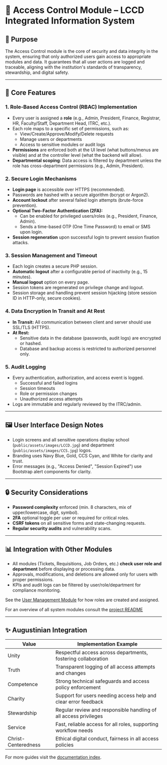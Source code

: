 # 🔐 Access Control Module – LCCD Integrated Information System

## 🎯 Purpose

The Access Control module is the core of security and data integrity in the system, ensuring that only authorized users gain access to appropriate modules and data. It guarantees that all user actions are logged and traceable, aligning with the institution's standards of transparency, stewardship, and digital safety.

---

## 🧩 Core Features

### 1. Role-Based Access Control (RBAC) Implementation
- Every user is assigned a **role** (e.g., Admin, President, Finance, Registrar, HR, Faculty/Staff, Department Head, ITRC, etc.).
- Each role maps to a specific set of permissions, such as:
  - View/Create/Approve/Modify/Delete requests
  - Manage users or departments
  - Access to sensitive modules or audit logs
- **Permissions** are enforced both at the UI level (what buttons/menus are visible) and at the controller level (what the backend will allow).
- **Departmental scoping**: Data access is filtered by department unless the role has cross-department permissions (e.g., Admin, President).

### 2. Secure Login Mechanisms
- **Login page** is accessible over HTTPS (recommended).
- Passwords are hashed with a secure algorithm (bcrypt or Argon2).
- **Account lockout** after several failed login attempts (brute-force prevention).
- **Optional Two-Factor Authentication (2FA):**
  - Can be enabled for privileged users/roles (e.g., President, Finance, Admin).
  - Sends a time-based OTP (One Time Password) to email or SMS upon login.
- **Session regeneration** upon successful login to prevent session fixation attacks.

### 3. Session Management and Timeout
- Each login creates a secure PHP session.
- **Automatic logout** after a configurable period of inactivity (e.g., 15 minutes).
- **Manual logout** option on every page.
- Session tokens are regenerated on privilege change and logout.
- Session storage and handling prevent session hijacking (store session ID in HTTP-only, secure cookies).

### 4. Data Encryption In Transit and At Rest
- **In Transit:** All communication between client and server should use SSL/TLS (HTTPS).
- **At Rest:**
  - Sensitive data in the database (passwords, audit logs) are encrypted or hashed.
  - Database and backup access is restricted to authorized personnel only.

### 5. Audit Logging
- Every authentication, authorization, and access event is logged.
  - Successful and failed logins
  - Session timeouts
  - Role or permission changes
  - Unauthorized access attempts
- Logs are immutable and regularly reviewed by the ITRC/admin.

---

## 🖼️ User Interface Design Notes

- Login screens and all sensitive operations display school (`public/assets/images/LCCD.jpg`) and department (`public/assets/images/CCS.jpg`) logos.
- Branding uses Navy Blue, Gold, CCS Cyan, and White for clarity and trust.
- Error messages (e.g., "Access Denied", "Session Expired") use Bootstrap alert components for clarity.

---

## 🔒 Security Considerations

- **Password complexity** enforced (min. 8 characters, mix of upper/lowercase, digit, symbol).
- **2FA** optional toggle per user or required for critical roles.
- **CSRF tokens** on all sensitive forms and state-changing requests.
- **Regular security audits** and vulnerability scans.

---

## 📊 Integration with Other Modules

- All modules (Tickets, Requisitions, Job Orders, etc.) **check user role and department** before displaying or processing data.
- Approvals, modifications, and deletions are allowed only for users with proper permissions.
- KPIs and audit logs can be filtered by user/role/department for compliance monitoring.

See the [User Management Module](user.md) for how roles are created and assigned.

For an overview of all system modules consult the [project README](../README.md)

---

## ✨ Augustinian Integration

| Value           | Implementation Example                                             |
|-----------------|-------------------------------------------------------------------|
| Unity           | Respectful access across departments, fostering collaboration      |
| Truth           | Transparent logging of all access attempts and changes             |
| Competence      | Strong technical safeguards and access policy enforcement          |
| Charity         | Support for users needing access help and clear error feedback     |
| Stewardship     | Regular review and responsible handling of all access privileges   |
| Service         | Fast, reliable access for all roles, supporting workflow needs     |
| Christ-Centeredness | Ethical digital conduct, fairness in all access policies       |

For more guides visit the [documentation index](README.md).
